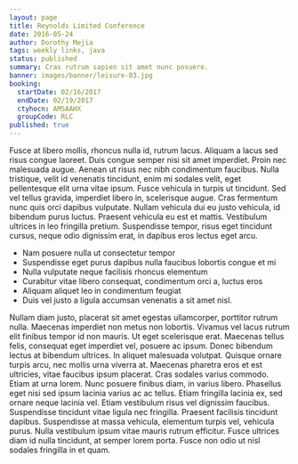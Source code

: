 ```yaml
---
layout: page
title: Reynolds Limited Conference
date: 2016-05-24
author: Dorothy Mejia
tags: weekly links, java
status: published
summary: Cras rutrum sapien sit amet nunc posuere.
banner: images/banner/leisure-03.jpg
booking:
  startDate: 02/16/2017
  endDate: 02/19/2017
  ctyhocn: AMSAAHX
  groupCode: RLC
published: true
---
```

Fusce at libero mollis, rhoncus nulla id, rutrum lacus. Aliquam a lacus sed risus congue laoreet. Duis congue semper nisi sit amet imperdiet. Proin nec malesuada augue. Aenean ut risus nec nibh condimentum faucibus. Nulla tristique, velit id venenatis tincidunt, enim mi sodales velit, eget pellentesque elit urna vitae ipsum. Fusce vehicula in turpis ut tincidunt. Sed vel tellus gravida, imperdiet libero in, scelerisque augue. Cras fermentum nunc quis orci dapibus vulputate. Nullam vehicula dui eu justo vehicula, id bibendum purus luctus. Praesent vehicula eu est et mattis. Vestibulum ultrices in leo fringilla pretium. Suspendisse tempor, risus eget tincidunt cursus, neque odio dignissim erat, in dapibus eros lectus eget arcu.

* Nam posuere nulla ut consectetur tempor
* Suspendisse eget purus dapibus nulla faucibus lobortis congue et mi
* Nulla vulputate neque facilisis rhoncus elementum
* Curabitur vitae libero consequat, condimentum orci a, luctus eros
* Aliquam aliquet leo in condimentum feugiat
* Duis vel justo a ligula accumsan venenatis a sit amet nisl.

Nullam diam justo, placerat sit amet egestas ullamcorper, porttitor rutrum nulla. Maecenas imperdiet non metus non lobortis. Vivamus vel lacus rutrum elit finibus tempor id non mauris. Ut eget scelerisque erat. Maecenas tellus felis, consequat eget imperdiet vel, posuere ac ipsum. Donec bibendum lectus at bibendum ultrices. In aliquet malesuada volutpat.
Quisque ornare turpis arcu, nec mollis urna viverra at. Maecenas pharetra eros et est ultricies, vitae faucibus ipsum placerat. Cras sodales varius commodo. Etiam at urna lorem. Nunc posuere finibus diam, in varius libero. Phasellus eget nisi sed ipsum lacinia varius ac ac tellus. Etiam fringilla lacinia ex, sed ornare neque lacinia vel. Etiam vestibulum risus vel dignissim faucibus. Suspendisse tincidunt vitae ligula nec fringilla. Praesent facilisis tincidunt dapibus. Suspendisse at massa vehicula, elementum turpis vel, vehicula purus. Nulla vestibulum ipsum vitae mauris rutrum efficitur. Fusce ultrices diam id nulla tincidunt, at semper lorem porta. Fusce non odio ut nisl sodales fringilla in et quam.
